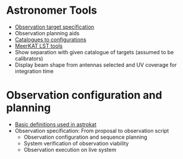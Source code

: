 # Astronomer Tools
* [Observation target specification](https://github.com/rubyvanrooyen/astrokat/wiki/Observation-target-specification)
* Observation planning aids
* [Catalogues to configurations](https://github.com/rubyvanrooyen/astrokat/wiki/Catalogues-to-configurations)
* [MeerKAT LST tools](https://github.com/rubyvanrooyen/astrokat/wiki/MeerKAT-LST-tools)
* Show separation with given catalogue of targets (assumed to be calibrators)
* Display beam shape from antennas selected and UV coverage for integration time


# Observation configuration and planning
* [Basic definitions used in astrokat](https://github.com/rubyvanrooyen/astrokat/wiki/Basic-definitions-used-in-astrokat)
* Observation specification: From proposal to observation script
  * Observation configuration and sequence planning
  * System verification of observation viability
  * Observation execution on live system
